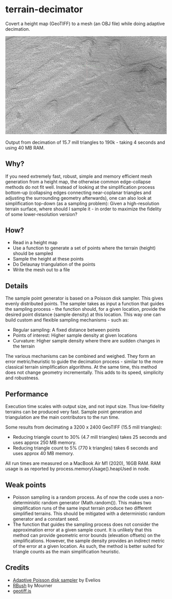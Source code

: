 # terrain-decimator
Covert a height map (GeoTIFF) to a mesh (an OBJ file) while doing adaptive decimation.

![](https://github.com/kristoffer-dyrkorn/terrain-decimator/blob/main/images/mesh.jpg)

Output from decimation of 15.7 mill triangles to 190k - taking 4 seconds and using 40 MB RAM.

## Why?
If you need extremely fast, robust, simple and memory efficient mesh generation from a height map, the otherwise common edge-collapse methods do not fit well. Instead of looking at the simplification process bottom-up (collapsing edges connecting near-coplanar triangles and adjusting the surrounding geometry afterwards), one can also look at simplification top-down (as a sampling problem): Given a high-resolution terrain surface, where should I sample it - in order to maximize the fidelity of some lower-resolution version?

## How?

- Read in a height map
- Use a function to generate a set of points where the terrain (height) should be sampled
- Sample the height at these points
- Do Delaunay triangulation of the points
- Write the mesh out to a file

## Details

The sample point generator is based on a Poisson disk sampler. This gives evenly distributed points. The sampler takes as input a function that guides the sampling process - the function should, for a given location, provide the desired point distance (sample density) at this location. This way one can build custom and flexible sampling mechanisms - such as:

- Regular sampling: A fixed distance between points
- Points of interest: Higher sample density at given locations
- Curvature: Higher sample density where there are sudden changes in the terrain

The various mechanisms can be combined and weighed. They form an error metric/heuristic to guide the decimation process - similar to the more classical terrain simplification algorithms. At the same time, this method does not change geometry incrementally. This adds to its speed, simplicity and robustness.

## Performance

Execution time scales with output size, and not input size. Thus low-fidelity terrains can be produced very fast. Sample point generation and triangulation are the main contributors to the run time.

Some results from decimating a 3200 x 2400 GeoTIFF (15.5 mill triangles):

- Reducing triangle count to 30% (4.7 mill triangles) takes 25 seconds and uses approx 250 MB memory.
- Reducing triangle count to 5% (770 k triangles) takes 6 seconds and uses approx 40 MB memory.

All run times are measured on a MacBook Air M1 (2020), 16GB RAM. RAM usage is as reported by process.memoryUsage().heapUsed in node.

## Weak points

- Poisson sampling is a random process. As of now the code uses a non-deterministic random generator (Math.random()). This makes two simplification runs of the same input terrain produce two different simplified terrains. This should be mitigated with a deterministic random generator and a constant seed.
- The function that guides the sampling process does not consider the approximation error at a given sample count. It is unlikely that this method can provide geometric error bounds (elevation offsets) on the simplifications. However, the sample density provides an indirect metric of the error at a given location. As such, the method is better suited for triangle counts as the main simplification heuristic. 

## Credits

- [Adaptive Poisson disk sampler](https://github.com/Evelios/adaptive-poisson-sampling) by Evelios
- [RBush](https://github.com/mourner/rbush) by Mourner
- [geotiff.js](https://github.com/geotiffjs/geotiff.js/)
